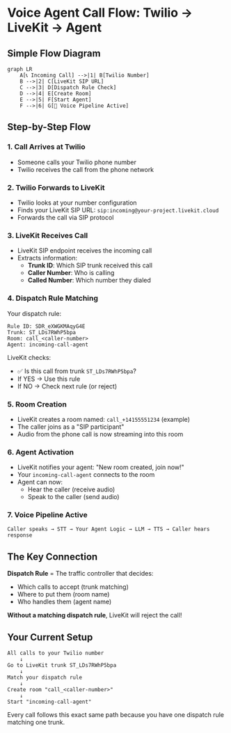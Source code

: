 # Voice Agent Call Flow: Twilio → LiveKit → Agent

## Simple Flow Diagram

```mermaid
graph LR
    A[📞 Incoming Call] -->|1| B[Twilio Number]
    B -->|2| C[LiveKit SIP URL]
    C -->|3| D[Dispatch Rule Check]
    D -->|4| E[Create Room]
    E -->|5| F[Start Agent]
    F -->|6| G[🎤 Voice Pipeline Active]
```

## Step-by-Step Flow

### 1. Call Arrives at Twilio
- Someone calls your Twilio phone number
- Twilio receives the call from the phone network

### 2. Twilio Forwards to LiveKit
- Twilio looks at your number configuration
- Finds your LiveKit SIP URL: `sip:incoming@your-project.livekit.cloud`
- Forwards the call via SIP protocol

### 3. LiveKit Receives Call
- LiveKit SIP endpoint receives the incoming call
- Extracts information:
  - **Trunk ID**: Which SIP trunk received this call
  - **Caller Number**: Who is calling
  - **Called Number**: Which number they dialed

### 4. Dispatch Rule Matching

Your dispatch rule:
```
Rule ID: SDR_eXWGKMAqyG4E
Trunk: ST_LDs7RWhP5bpa
Room: call_<caller-number>
Agent: incoming-call-agent
```

LiveKit checks:
- ✅ Is this call from trunk `ST_LDs7RWhP5bpa`? 
- If YES → Use this rule
- If NO → Check next rule (or reject)

### 5. Room Creation
- LiveKit creates a room named: `call_+14155551234` (example)
- The caller joins as a "SIP participant"
- Audio from the phone call is now streaming into this room

### 6. Agent Activation
- LiveKit notifies your agent: "New room created, join now!"
- Your `incoming-call-agent` connects to the room
- Agent can now:
  - Hear the caller (receive audio)
  - Speak to the caller (send audio)

### 7. Voice Pipeline Active
```
Caller speaks → STT → Your Agent Logic → LLM → TTS → Caller hears response
```

## The Key Connection

**Dispatch Rule** = The traffic controller that decides:
- Which calls to accept (trunk matching)
- Where to put them (room name)
- Who handles them (agent name)

**Without a matching dispatch rule**, LiveKit will reject the call!

## Your Current Setup

```
All calls to your Twilio number
    ↓
Go to LiveKit trunk ST_LDs7RWhP5bpa
    ↓
Match your dispatch rule
    ↓
Create room "call_<caller-number>"
    ↓
Start "incoming-call-agent"
```

Every call follows this exact same path because you have one dispatch rule matching one trunk.